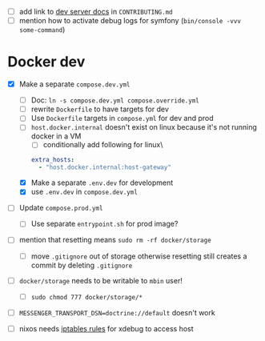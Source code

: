 - [ ] add link to [dev server docs](docs/04-contributing/development_server.md) in `CONTRIBUTING.md`
- [ ] mention how to activate debug logs for symfony (`bin/console -vvv some-command`)
# Docker dev

- [x] Make a separate `compose.dev.yml`
  - [ ] Doc: `ln -s compose.dev.yml compose.override.yml`
  - [ ] rewrite `Dockerfile` to  have targets for dev
  - [ ] Use `Dockerfile` targets in `compose.yml` for dev and prod
  - [ ] `host.docker.internal` doesn't exist on linux because it's not running docker in a VM
    - [ ] conditionally add following for linux\
    ```yaml
    extra_hosts:
      - "host.docker.internal:host-gateway"
    ```
  - [x] Make a separate `.env.dev` for development
  - [x] use `.env.dev` in `compose.dev.yml`
- [ ] Update `compose.prod.yml`
  - [ ] Use separate `entrypoint.sh` for prod image?
- [ ] mention that resetting means `sudo rm -rf docker/storage`
  - [ ] move `.gitignore` out of storage otherwise resetting still creates a commit by deleting `.gitignore`
- [ ] `docker/storage` needs to be writable to `mbin` user!
  - [ ] `sudo chmod 777 docker/storage/*`
- [ ] `MESSENGER_TRANSPORT_DSN=doctrine://default` doesn't work

- [ ] nixos needs [iptables rules](https://discourse.nixos.org/t/docker-container-not-resolving-to-host/30259/8) for xdebug to access host
